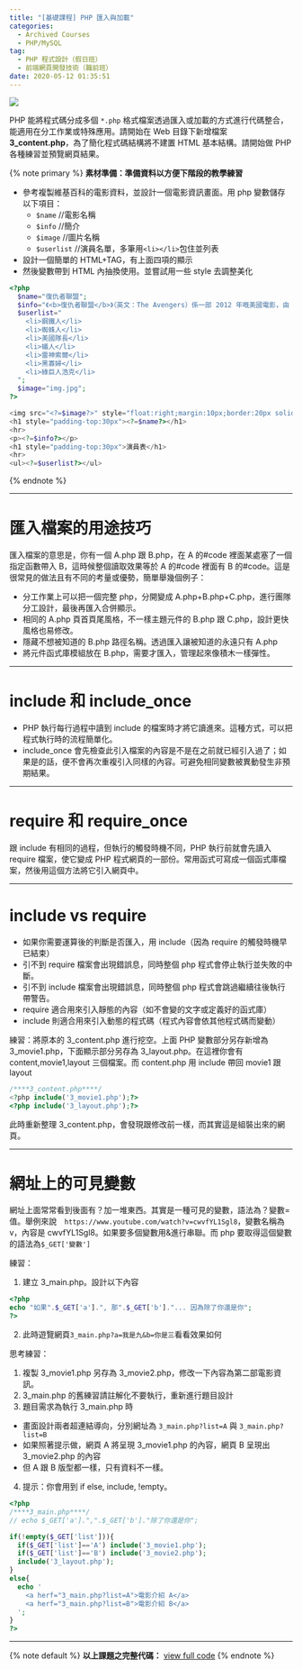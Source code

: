 ```yaml
---
title: "[基礎課程] PHP 匯入與加載"
categories:
  - Archived Courses
  - PHP/MySQL
tag:
  - PHP 程式設計（假日班）
  - 前端網頁開發技術（職前班）
date: 2020-05-12 01:35:51
---
```

![](assets/images/banner/php.png)

PHP 能將程式碼分成多個 `*.php` 格式檔案透過匯入或加載的方式進行代碼整合，能適用在分工作業或特殊應用。請開始在 Web 目錄下新增檔案 **3_content.php**，為了簡化程式碼結構將不建置 HTML 基本結構。請開始做 PHP 各種練習並預覽網頁結果。

<!-- more -->

{% note primary %}
**素材準備：準備資料以方便下階段的教學練習** 
- 參考複製維基百科的電影資料，並設計一個電影資訊畫面。用 php 變數儲存以下項目：
  - `$name` //電影名稱
  - `$info` //簡介
  - `$image` //圖片名稱
  - `$userlist` //演員名單，多筆用`<li></li>`包住並列表
- 設計一個簡單的 HTML+TAG，有上面四項的顯示
- 然後變數帶到 HTML 內抽換使用<?= ?>。並嘗試用一些 style 去調整美化
```php 3_content.php
<?php
  $name="復仇者聯盟";
  $info="《<b>復仇者聯盟</b>》（英文：The Avengers）係一部 2012 年嘅美國電影，由 John Moore 執導兼編劇，Robert Downey Jr.、Chris Evans、Mark Ruffalo、Chris Hemsworth、Scarlett Johansson、Jeremy Renner、Tom Hiddleston、Clark Gregg、Cobie Smulders、Stellan Skarsgård、Samuel L. Jackson 主演。";
  $userlist="
    <li>鋼鐵人</li>
    <li>蜘蛛人</li>
    <li>美國隊長</li>
    <li>蟻人</li>
    <li>雷神索爾</li>
    <li>黑寡婦</li>
    <li>綠巨人浩克</li>
  ";
  $image="img.jpg";
?>

<img src="<?=$image?>" style="float:right;margin:10px;border:20px solid #cc0">
<h1 style="padding-top:30px"><?=$name?></h1>
<hr>
<p><?=$info?></p>
<h1 style="padding-top:30px">演員表</h1>
<hr>
<ul><?=$userlist?></ul>
```
{% endnote %}

---
# 匯入檔案的用途技巧
匯入檔案的意思是，你有一個 A.php 跟 B.php，在 A 的#code 裡面某處塞了一個指定函數帶入 B，這時候整個讀取效果等於 A 的#code 裡面有 B 的#code。這是很常見的做法且有不同的考量或優勢，簡單舉幾個例子：

- 分工作業上可以把一個完整 php，分開變成 A.php+B.php+C.php，進行團隊分工設計，最後再匯入合併顯示。
- 相同的 A.php 頁首頁尾風格，不一樣主題元件的 B.php 跟 C.php，設計更快風格也易修改。
- 隱藏不想被知道的 B.php 路徑名稱。透過匯入讓被知道的永遠只有 A.php
- 將元件函式庫模組放在 B.php，需要才匯入，管理起來像積木一樣彈性。

---
# include 和 include_once
- PHP 執行每行過程中讀到 include 的檔案時才將它讀進來。這種方式，可以把程式執行時的流程簡單化。
- include_once 會先檢查此引入檔案的內容是不是在之前就已經引入過了；如果是的話，便不會再次重複引入同樣的內容。可避免相同變數被異動發生非預期結果。

---
# require 和 require_once
跟 include 有相同的過程，但執行的觸發時機不同，PHP 執行前就會先讀入 require 檔案，使它變成 PHP 程式網頁的一部份。常用函式可寫成一個函式庫檔案，然後用這個方法將它引入網頁中。

---
# include vs require
- 如果你需要運算後的判斷是否匯入，用 include（因為 require 的觸發時機早已結束）
- 引不到 require 檔案會出現錯誤息，同時整個 php 程式會停止執行並失敗的中斷。
- 引不到 include 檔案會出現錯誤息，同時整個 php 程式會跳過繼續往後執行帶警告。
- require 適合用來引入靜態的內容（如不會變的文字或定義好的函式庫）
- include 則適合用來引入動態的程式碼（程式內容會依其他程式碼而變動）

練習：將原本的 3_content.php 進行挖空。上面 PHP 變數部分另存新增為 3_movie1.php，下面顯示部分另存為 3_layout.php。在這裡你會有 content,movie1,layout 三個檔案。而 content.php 用 include 帶回 movie1 跟 layout
```php
/****3_content.php****/
<?php include('3_movie1.php');?>
<?php include('3_layout.php');?>
```
此時重新整理 3_content.php，會發現跟修改前一樣，而其實這是組裝出來的網頁。

---
# 網址上的可見變數
網址上面常常看到後面有？加一堆東西。其實是一種可見的變數，語法為？變數=值。舉例來說　`https://www.youtube.com/watch?v=cwvfYL1Sgl8`，變數名稱為 v，內容是 cwvfYL1Sgl8。如果要多個變數用&進行串聯。而 php 要取得這個變數的語法為`$_GET['變數']`

練習：
1. 建立 3_main.php。設計以下內容
```php
<?php
echo "如果".$_GET['a'].", 那".$_GET['b']."... 因為除了你還是你";
?>
```
2. 此時遊覽網頁`3_main.php?a=我是九&b=你是三`看看效果如何

思考練習：
1. 複製 3_movie1.php 另存為 3_movie2.php，修改一下內容為第二部電影資訊。
2. 3_main.php 的舊練習請註解化不要執行，重新進行題目設計
3. 題目需求為執行 3_main.php 時
  - 畫面設計兩者超連結導向，分別網址為 `3_main.php?list=A` 與 `3_main.php?list=B`
  - 如果照著提示做，網頁 A 將呈現 3_movie1.php 的內容，網頁 B 呈現出 3_movie2.php 的內容
  - 但 A 跟 B 版型都一樣，只有資料不一樣。
4. 提示：你會用到 if else, include, !empty。
```php
<?php
/****3_main.php****/
// echo $_GET['a'].",".$_GET['b']."除了你還是你";

if(!empty($_GET['list'])){
  if($_GET['list']=='A') include('3_movie1.php');
  if($_GET['list']=='B') include('3_movie2.php');
  include('3_layout.php');
}
else{
  echo '
    <a herf="3_main.php?list=A">電影介紹 A</a>
    <a herf="3_main.php?list=B">電影介紹 B</a>
  ';
}
?>
```

---

{% note default %}
**以上課題之完整代碼：** [view full code](https://gist.github.com/summer10920/f03511e55f4bf0b97ee1dc6b3bf6d77a)
{% endnote %}